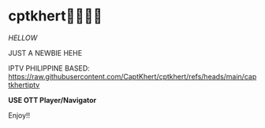 # cptkhert👨🏻‍✈️🛫

_HELLOW_

JUST A NEWBIE HEHE

IPTV PHILIPPINE BASED:
https://raw.githubusercontent.com/CaptKhert/cptkhert/refs/heads/main/captkhertiptv

**USE OTT Player/Navigator**

Enjoy!!
